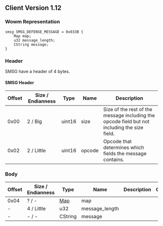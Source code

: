 ## Client Version 1.12

### Wowm Representation
```rust,ignore
smsg SMSG_DEFENSE_MESSAGE = 0x033B {
    Map map;
    u32 message_length;
    CString message;
}
```
### Header
SMSG have a header of 4 bytes.

#### SMSG Header
| Offset | Size / Endianness | Type   | Name   | Description |
| ------ | ----------------- | ------ | ------ | ----------- |
| 0x00   | 2 / Big           | uint16 | size   | Size of the rest of the message including the opcode field but not including the size field.|
| 0x02   | 2 / Little        | uint16 | opcode | Opcode that determines which fields the message contains.|

### Body

| Offset | Size / Endianness | Type | Name | Description | Comment |
| ------ | ----------------- | ---- | ---- | ----------- | ------- |
| 0x04 | ? / - | [Map](map.md) | map |  |  |
| - | 4 / Little | u32 | message_length |  |  |
| - | - / - | CString | message |  |  |

